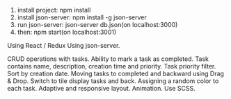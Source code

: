1. install project: npm install
2. install json-server: npm install -g json-server
3. run json-server: json-server db.json(on localhost:3000)
4. then: npm start(on localhost:3001)


Using React / Redux
Using json-server.

CRUD operations with tasks.
Ability to mark a task as completed.
Task contains name, description, creation time and priority.
Task priority filter.
Sort by creation date.
Moving tasks to completed and backward using Drag & Drop.
Switch to tile display tasks and back.
Assigning a random color to each task.
Adaptive and responsive layout.
Animation.
Use SCSS. 
